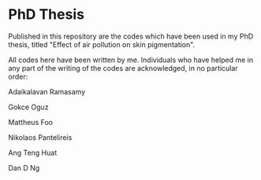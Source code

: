 # PhD Thesis

Published in this repository are the codes which have been used in my PhD thesis, titled "Effect of air pollution on skin pigmentation".

All codes here have been written by me. Individuals who have helped me in any part of the writing of the codes are acknowledged, in no particular order:

Adaikalavan Ramasamy

Gokce Oguz

Mattheus Foo

Nikolaos Pantelireis

Ang Teng Huat

Dan D Ng
